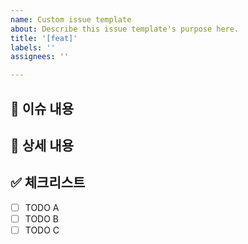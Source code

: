 ```yaml
---
name: Custom issue template
about: Describe this issue template's purpose here.
title: '[feat]'
labels: ''
assignees: ''

---
```


## 📄 이슈 내용

<!--- 기능에 대한 요약 설명을 작성해 주세요. -->

## 📝 상세 내용

<!--- 기능 추가와 관련된 상세 내용을 작성해 주세요. -->

## ✅ 체크리스트

- [ ] TODO A
- [ ] TODO B
- [ ] TODO C
